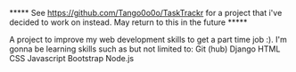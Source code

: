 ***** See https://github.com/Tango0o0o/TaskTrackr for a project that i've decided to work on instead. May return to this in the future *****

A project to improve my web development skills to get a part time job :).
I'm gonna be learning skills such as but not limited to:
  Git (hub)
  Django
  HTML
  CSS
  Javascript
  Bootstrap
  Node.js
